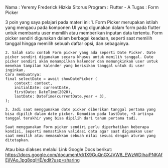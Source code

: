 Nama		: Yeremy Frederick Hizkia Sitorus
Program	    : Flutter - A 
Tugas		: Form Picker

3 poin yang saya pelajari pada materi ini:
    1. Form Picker merupakan istilah yang mengacu pada komponen UI yang digunakan dalam form pada flutter untuk membantu user memilih atau memberikan inputan data tertentu. Form picker sendiri digunakan dalam berbagai keadaan, seperti saat memilih tanggal hingga memilih sebuah daftar opsi, dan sebagainya.

    2. Salah satu contoh Form picker yang ada seperti Date Picker. Date picker sendiri digunakan secara khusus untuk memilih tanggal. Date picker sendiri akan menampilkan kalender dan memungkinkan user untuk menekan tampilan kalender yang berisikan tanggal untuk di user inginkan.
    Cara membuatnya:
    final selectDate = await showDatePicker (
        context: context,
        initialDate: currentDate,
        firstDate: DateTime(2020),
        lastDate: DateTime(currentDate.year + 3),
    );

    3. Jadi saat menggunakan date picker diberikan tanggal pertama yang bisa dipilih dalam date picker. Kemudian pada lastDate, +3 artinya tanggal terakhir yang bisa dipilih dari tahun pertama tadi.

    Saat menggunakan Form picker sendiri perlu diperhatikan beberapa kondisi, seperti memastikan validasi data agar saat digunakan user saat memilih atau memasukkan sebuah nilai sesuai dengan aturan yang ditetapkan.


Atau bisa diakses melalui Link Google Docs berikut:
https://docs.google.com/document/d/1X9GuQnGXJVW8_EWzWDIhaiPNKAfEjlVAo_1pg8qqlHE/edit?usp=sharing